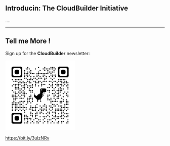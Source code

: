 ## Introducin: The CloudBuilder Initiative

....

---

## Tell me More !

Sign up for the **CloudBuilder** newsletter:

![Link](content/img/cloudbuilder_signup220.png)

https://bit.ly/3ulzNRv

